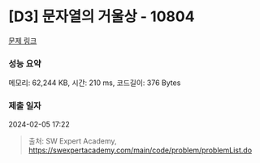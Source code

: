 # [D3] 문자열의 거울상 - 10804 

[문제 링크](https://swexpertacademy.com/main/code/problem/problemDetail.do?contestProbId=AXTC0x16D8EDFASe) 

### 성능 요약

메모리: 62,244 KB, 시간: 210 ms, 코드길이: 376 Bytes

### 제출 일자

2024-02-05 17:22



> 출처: SW Expert Academy, https://swexpertacademy.com/main/code/problem/problemList.do